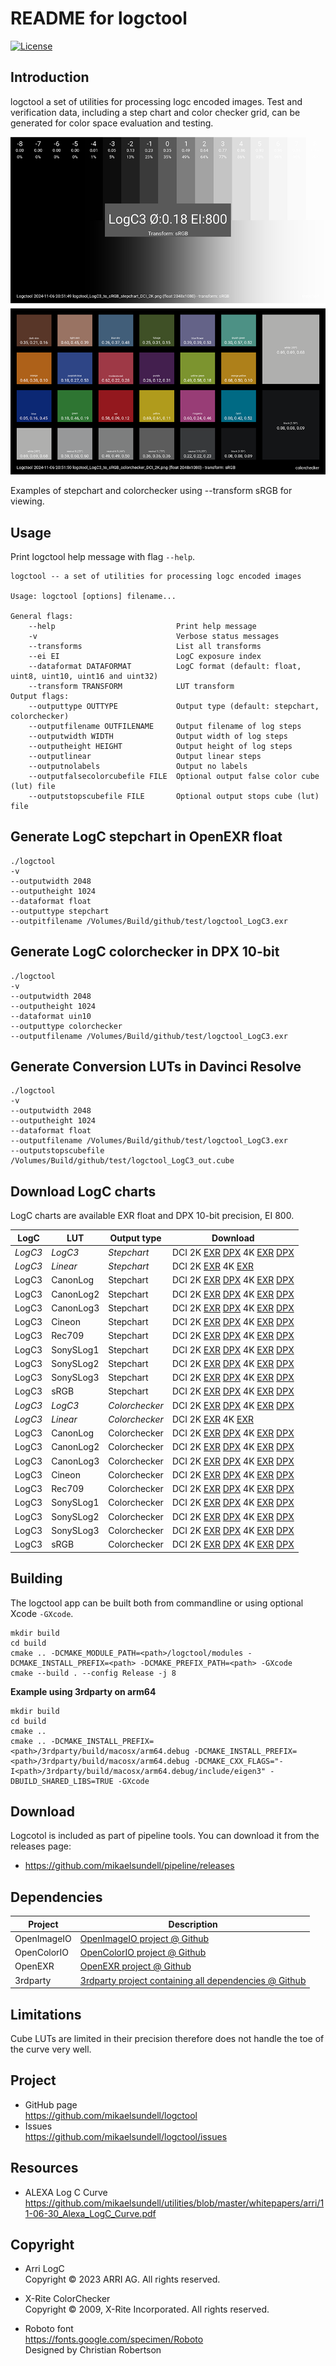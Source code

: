 README for logctool
==================

[![License](https://img.shields.io/badge/license-BSD%203--Clause-blue.svg?style=flat-square)](https://github.com/mikaelsundell/logctool/blob/master/README.md)

Introduction
------------

logctool a set of utilities for processing logc encoded images. Test and verification data, including a step chart and color checker grid, can be generated for color space evaluation and testing.

![Sample image or figure.](images/image.png 'logctool')

Examples of stepchart and colorchecker using --transform sRGB for viewing.

Usage
-----

Print logctool help message with flag ```--help```.

```shell
logctool -- a set of utilities for processing logc encoded images

Usage: logctool [options] filename...

General flags:
    --help                           Print help message
    -v                               Verbose status messages
    --transforms                     List all transforms
    --ei EI                          LogC exposure index
    --dataformat DATAFORMAT          LogC format (default: float, uint8, uint10, uint16 and uint32)
    --transform TRANSFORM            LUT transform
Output flags:
    --outputtype OUTTYPE             Output type (default: stepchart, colorchecker)
    --outputfilename OUTFILENAME     Output filename of log steps
    --outputwidth WIDTH              Output width of log steps
    --outputheight HEIGHT            Output height of log steps
    --outputlinear                   Output linear steps
    --outputnolabels                 Output no labels
    --outputfalsecolorcubefile FILE  Optional output false color cube (lut) file
    --outputstopscubefile FILE       Optional output stops cube (lut) file
```


Generate LogC stepchart in OpenEXR float
--------

```shell
./logctool
-v
--outputwidth 2048
--outputheight 1024
--dataformat float
--outputtype stepchart
--outpitfilename /Volumes/Build/github/test/logctool_LogC3.exr
```

Generate LogC colorchecker in DPX 10-bit
--------

```shell
./logctool
-v
--outputwidth 2048
--outputheight 1024
--dataformat uin10
--outputtype colorchecker
--outputfilename /Volumes/Build/github/test/logctool_LogC3.exr
```

Generate Conversion LUTs in Davinci Resolve
--------

```shell
./logctool
-v
--outputwidth 2048
--outputheight 1024
--dataformat float
--outputfilename /Volumes/Build/github/test/logctool_LogC3.exr
--outputstopscubefile /Volumes/Build/github/test/logctool_LogC3_out.cube
```

Download LogC charts
-------------

LogC charts are available EXR float and DPX 10-bit precision, EI 800.

| LogC     | LUT | Output type | Download
| ----------- | ----------- | ----------- | ----------- |
| _LogC3_ | _LogC3_ | _Stepchart_   | DCI 2K [EXR](https://mikaelsundell.s3.eu-west-1.amazonaws.com/github/logctool/logctool_LogC3_stepchart_DCI_2K.exr) [DPX](https://mikaelsundell.s3.eu-west-1.amazonaws.com/github/logctool/logctool_LogC3_stepchart_DCI_2K.dpx) 4K [EXR](https://mikaelsundell.s3.eu-west-1.amazonaws.com/github/logctool/logctool_LogC3_stepchart_DCI_4K.exr) [DPX](https://mikaelsundell.s3.eu-west-1.amazonaws.com/github/logctool/logctool_LogC3_stepchart_DCI_4K.dpx) |
| _LogC3_ | _Linear_ | _Stepchart_   | DCI 2K [EXR](https://mikaelsundell.s3.eu-west-1.amazonaws.com/github/logctool/logctool_LogC3_stepchart_DCI_2K_linear.exr) 4K [EXR](https://mikaelsundell.s3.eu-west-1.amazonaws.com/github/logctool/logctool_LogC3_stepchart_DCI_4K_linear.exr) |
| LogC3    | CanonLog   | Stepchart   | DCI 2K [EXR](https://mikaelsundell.s3.eu-west-1.amazonaws.com/github/logctool/logctool_LogC3_to_CanonLog_stepchart_DCI_2K.exr) [DPX](https://mikaelsundell.s3.eu-west-1.amazonaws.com/github/logctool/logctool_LogC3_to_CanonLog_stepchart_DCI_2K.dpx) 4K [EXR](https://mikaelsundell.s3.eu-west-1.amazonaws.com/github/logctool/logctool_LogC3_to_CanonLog_stepchart_DCI_4K.exr) [DPX](https://mikaelsundell.s3.eu-west-1.amazonaws.com/github/logctool/logctool_LogC3_to_CanonLog_stepchart_DCI_4K.dpx) |
| LogC3    | CanonLog2  | Stepchart   | DCI 2K [EXR](https://mikaelsundell.s3.eu-west-1.amazonaws.com/github/logctool/logctool_LogC3_to_CanonLog2_stepchart_DCI_2K.exr) [DPX](https://mikaelsundell.s3.eu-west-1.amazonaws.com/github/logctool/logctool_LogC3_to_CanonLog2_stepchart_DCI_2K.dpx) 4K [EXR](https://mikaelsundell.s3.eu-west-1.amazonaws.com/github/logctool/logctool_LogC3_to_CanonLog2_stepchart_DCI_4K.exr) [DPX](https://mikaelsundell.s3.eu-west-1.amazonaws.com/github/logctool/logctool_LogC3_to_CanonLog2_stepchart_DCI_4K.dpx) |
| LogC3    | CanonLog3  | Stepchart   | DCI 2K [EXR](https://mikaelsundell.s3.eu-west-1.amazonaws.com/github/logctool/logctool_LogC3_to_CanonLog3_stepchart_DCI_2K.exr) [DPX](https://mikaelsundell.s3.eu-west-1.amazonaws.com/github/logctool/logctool_LogC3_to_CanonLog3_stepchart_DCI_2K.dpx) 4K [EXR](https://mikaelsundell.s3.eu-west-1.amazonaws.com/github/logctool/logctool_LogC3_to_CanonLog3_stepchart_DCI_4K.exr) [DPX](https://mikaelsundell.s3.eu-west-1.amazonaws.com/github/logctool/logctool_LogC3_to_CanonLog3_stepchart_DCI_4K.dpx) |
| LogC3    | Cineon     | Stepchart   | DCI 2K [EXR](https://mikaelsundell.s3.eu-west-1.amazonaws.com/github/logctool/logctool_LogC3_to_Cineon_stepchart_DCI_2K.exr) [DPX](https://mikaelsundell.s3.eu-west-1.amazonaws.com/github/logctool/logctool_LogC3_to_Cineon_stepchart_DCI_2K.dpx) 4K [EXR](https://mikaelsundell.s3.eu-west-1.amazonaws.com/github/logctool/logctool_LogC3_to_Cineon_stepchart_DCI_4K.exr) [DPX](https://mikaelsundell.s3.eu-west-1.amazonaws.com/github/logctool/logctool_LogC3_to_Cineon_stepchart_DCI_4K.dpx) |
| LogC3    | Rec709     | Stepchart   | DCI 2K [EXR](https://mikaelsundell.s3.eu-west-1.amazonaws.com/github/logctool/logctool_LogC3_to_Rec709_stepchart_DCI_2K.exr) [DPX](https://mikaelsundell.s3.eu-west-1.amazonaws.com/github/logctool/logctool_LogC3_to_Rec709_stepchart_DCI_2K.dpx) 4K [EXR](https://mikaelsundell.s3.eu-west-1.amazonaws.com/github/logctool/logctool_LogC3_to_Rec709_stepchart_DCI_4K.exr) [DPX](https://mikaelsundell.s3.eu-west-1.amazonaws.com/github/logctool/logctool_LogC3_to_Rec709_stepchart_DCI_4K.dpx) |
| LogC3    | SonySLog1  | Stepchart   | DCI 2K [EXR](https://mikaelsundell.s3.eu-west-1.amazonaws.com/github/logctool/logctool_LogC3_to_SonySLog1_stepchart_DCI_2K.exr) [DPX](https://mikaelsundell.s3.eu-west-1.amazonaws.com/github/logctool/logctool_LogC3_to_SonySLog1_stepchart_DCI_2K.dpx) 4K [EXR](https://mikaelsundell.s3.eu-west-1.amazonaws.com/github/logctool/logctool_LogC3_to_SonySLog1_stepchart_DCI_4K.exr) [DPX](https://mikaelsundell.s3.eu-west-1.amazonaws.com/github/logctool/logctool_LogC3_to_SonySLog1_stepchart_DCI_4K.dpx) |
| LogC3    | SonySLog2  | Stepchart   | DCI 2K [EXR](https://mikaelsundell.s3.eu-west-1.amazonaws.com/github/logctool/logctool_LogC3_to_SonySLog2_stepchart_DCI_2K.exr) [DPX](https://mikaelsundell.s3.eu-west-1.amazonaws.com/github/logctool/logctool_LogC3_to_SonySLog2_stepchart_DCI_2K.dpx) 4K [EXR](https://mikaelsundell.s3.eu-west-1.amazonaws.com/github/logctool/logctool_LogC3_to_SonySLog2_stepchart_DCI_4K.exr) [DPX](https://mikaelsundell.s3.eu-west-1.amazonaws.com/github/logctool/logctool_LogC3_to_SonySLog2_stepchart_DCI_4K.dpx) |
| LogC3    | SonySLog3  | Stepchart   | DCI 2K [EXR](https://mikaelsundell.s3.eu-west-1.amazonaws.com/github/logctool/logctool_LogC3_to_SonySLog3_stepchart_DCI_2K.exr) [DPX](https://mikaelsundell.s3.eu-west-1.amazonaws.com/github/logctool/logctool_LogC3_to_SonySLog3_stepchart_DCI_2K.dpx) 4K [EXR](https://mikaelsundell.s3.eu-west-1.amazonaws.com/github/logctool/logctool_LogC3_to_SonySLog3_stepchart_DCI_4K.exr) [DPX](https://mikaelsundell.s3.eu-west-1.amazonaws.com/github/logctool/logctool_LogC3_to_SonySLog3_stepchart_DCI_4K.dpx) |
| LogC3    | sRGB       | Stepchart   | DCI 2K [EXR](https://mikaelsundell.s3.eu-west-1.amazonaws.com/github/logctool/logctool_LogC3_to_sRGB_stepchart_DCI_2K.exr) [DPX](https://mikaelsundell.s3.eu-west-1.amazonaws.com/github/logctool/logctool_LogC3_to_sRGB_stepchart_DCI_2K.dpx) 4K [EXR](https://mikaelsundell.s3.eu-west-1.amazonaws.com/github/logctool/logctool_LogC3_to_sRGB_stepchart_DCI_4K.exr) [DPX](https://mikaelsundell.s3.eu-west-1.amazonaws.com/github/logctool/logctool_LogC3_to_sRGB_stepchart_DCI_4K.dpx) |
| _LogC3_   | _LogC3_  | _Colorchecker_   | DCI 2K [EXR](https://mikaelsundell.s3.eu-west-1.amazonaws.com/github/logctool/logctool_LogC3_colorchecker_DCI_2K.exr) [DPX](https://mikaelsundell.s3.eu-west-1.amazonaws.com/github/logctool/logctool_LogC3_colorchecker_DCI_2K.dpx) 4K [EXR](https://mikaelsundell.s3.eu-west-1.amazonaws.com/github/logctool/logctool_LogC3_colorchecker_DCI_4K.exr) [DPX](https://mikaelsundell.s3.eu-west-1.amazonaws.com/github/logctool/logctool_LogC3_colorchecker_DCI_4K.dpx) |
| _LogC3_   | _Linear_  | _Colorchecker_   | DCI 2K [EXR](https://mikaelsundell.s3.eu-west-1.amazonaws.com/github/logctool/logctool_LogC3_colorchecker_DCI_2K_linear.exr) 4K [EXR](https://mikaelsundell.s3.eu-west-1.amazonaws.com/github/logctool/logctool_LogC3_colorchecker_DCI_4K_linear.exr) |
| LogC3    | CanonLog   | Colorchecker   | DCI 2K [EXR](https://mikaelsundell.s3.eu-west-1.amazonaws.com/github/logctool/logctool_LogC3_to_CanonLog_colorchecker_DCI_2K.exr) [DPX](https://mikaelsundell.s3.eu-west-1.amazonaws.com/github/logctool/logctool_LogC3_to_CanonLog_colorchecker_DCI_2K.dpx) 4K [EXR](https://mikaelsundell.s3.eu-west-1.amazonaws.com/github/logctool/logctool_LogC3_to_CanonLog_colorchecker_DCI_4K.exr) [DPX](https://mikaelsundell.s3.eu-west-1.amazonaws.com/github/logctool/logctool_LogC3_to_CanonLog_colorchecker_DCI_4K.dpx) |
| LogC3    | CanonLog2  | Colorchecker   | DCI 2K [EXR](https://mikaelsundell.s3.eu-west-1.amazonaws.com/github/logctool/logctool_LogC3_to_CanonLog2_colorchecker_DCI_2K.exr) [DPX](https://mikaelsundell.s3.eu-west-1.amazonaws.com/github/logctool/logctool_LogC3_to_CanonLog2_colorchecker_DCI_2K.dpx) 4K [EXR](https://mikaelsundell.s3.eu-west-1.amazonaws.com/github/logctool/logctool_LogC3_to_CanonLog2_colorchecker_DCI_4K.exr) [DPX](https://mikaelsundell.s3.eu-west-1.amazonaws.com/github/logctool/logctool_LogC3_to_CanonLog2_colorchecker_DCI_4K.dpx) |
| LogC3    | CanonLog3  | Colorchecker   | DCI 2K [EXR](https://mikaelsundell.s3.eu-west-1.amazonaws.com/github/logctool/logctool_LogC3_to_CanonLog3_colorchecker_DCI_2K.exr) [DPX](https://mikaelsundell.s3.eu-west-1.amazonaws.com/github/logctool/logctool_LogC3_to_CanonLog3_colorchecker_DCI_2K.dpx) 4K [EXR](https://mikaelsundell.s3.eu-west-1.amazonaws.com/github/logctool/logctool_LogC3_to_CanonLog3_colorchecker_DCI_4K.exr) [DPX](https://mikaelsundell.s3.eu-west-1.amazonaws.com/github/logctool/logctool_LogC3_to_CanonLog3_colorchecker_DCI_4K.dpx) |
| LogC3    | Cineon     | Colorchecker   | DCI 2K [EXR](https://mikaelsundell.s3.eu-west-1.amazonaws.com/github/logctool/logctool_LogC3_to_Cineon_colorchecker_DCI_2K.exr) [DPX](https://mikaelsundell.s3.eu-west-1.amazonaws.com/github/logctool/logctool_LogC3_to_Cineon_colorchecker_DCI_2K.dpx) 4K [EXR](https://mikaelsundell.s3.eu-west-1.amazonaws.com/github/logctool/logctool_LogC3_to_Cineon_colorchecker_DCI_4K.exr) [DPX](https://mikaelsundell.s3.eu-west-1.amazonaws.com/github/logctool/logctool_LogC3_to_Cineon_colorchecker_DCI_4K.dpx) |
| LogC3    | Rec709     | Colorchecker   | DCI 2K [EXR](https://mikaelsundell.s3.eu-west-1.amazonaws.com/github/logctool/logctool_LogC3_to_Rec709_colorchecker_DCI_2K.exr) [DPX](https://mikaelsundell.s3.eu-west-1.amazonaws.com/github/logctool/logctool_LogC3_to_Rec709_colorchecker_DCI_2K.dpx) 4K [EXR](https://mikaelsundell.s3.eu-west-1.amazonaws.com/github/logctool/logctool_LogC3_to_Rec709_colorchecker_DCI_4K.exr) [DPX](https://mikaelsundell.s3.eu-west-1.amazonaws.com/github/logctool/logctool_LogC3_to_Rec709_colorchecker_DCI_4K.dpx) |
| LogC3    | SonySLog1  | Colorchecker   | DCI 2K [EXR](https://mikaelsundell.s3.eu-west-1.amazonaws.com/github/logctool/logctool_LogC3_to_SonySLog1_colorchecker_DCI_2K.exr) [DPX](https://mikaelsundell.s3.eu-west-1.amazonaws.com/github/logctool/logctool_LogC3_to_SonySLog1_colorchecker_DCI_2K.dpx) 4K [EXR](https://mikaelsundell.s3.eu-west-1.amazonaws.com/github/logctool/logctool_LogC3_to_SonySLog1_colorchecker_DCI_4K.exr) [DPX](https://mikaelsundell.s3.eu-west-1.amazonaws.com/github/logctool/logctool_LogC3_to_SonySLog1_colorchecker_DCI_4K.dpx) |
| LogC3    | SonySLog2  | Colorchecker   | DCI 2K [EXR](https://mikaelsundell.s3.eu-west-1.amazonaws.com/github/logctool/logctool_LogC3_to_SonySLog2_colorchecker_DCI_2K.exr) [DPX](https://mikaelsundell.s3.eu-west-1.amazonaws.com/github/logctool/logctool_LogC3_to_SonySLog2_colorchecker_DCI_2K.dpx) 4K [EXR](https://mikaelsundell.s3.eu-west-1.amazonaws.com/github/logctool/logctool_LogC3_to_SonySLog2_colorchecker_DCI_4K.exr) [DPX](https://mikaelsundell.s3.eu-west-1.amazonaws.com/github/logctool/logctool_LogC3_to_SonySLog2_colorchecker_DCI_4K.dpx) |
| LogC3    | SonySLog3  | Colorchecker   | DCI 2K [EXR](https://mikaelsundell.s3.eu-west-1.amazonaws.com/github/logctool/logctool_LogC3_to_SonySLog3_colorchecker_DCI_2K.exr) [DPX](https://mikaelsundell.s3.eu-west-1.amazonaws.com/github/logctool/logctool_LogC3_to_SonySLog3_colorchecker_DCI_2K.dpx) 4K [EXR](https://mikaelsundell.s3.eu-west-1.amazonaws.com/github/logctool/logctool_LogC3_to_SonySLog3_colorchecker_DCI_4K.exr) [DPX](https://mikaelsundell.s3.eu-west-1.amazonaws.com/github/logctool/logctool_LogC3_to_SonySLog3_colorchecker_DCI_4K.dpx) |
| LogC3    | sRGB       | Colorchecker   | DCI 2K [EXR](https://mikaelsundell.s3.eu-west-1.amazonaws.com/github/logctool/logctool_LogC3_to_sRGB_colorchecker_DCI_2K.exr) [DPX](https://mikaelsundell.s3.eu-west-1.amazonaws.com/github/logctool/logctool_LogC3_to_sRGB_colorchecker_DCI_2K.dpx) 4K [EXR](https://mikaelsundell.s3.eu-west-1.amazonaws.com/github/logctool/logctool_LogC3_to_sRGB_colorchecker_DCI_4K.exr) [DPX](https://mikaelsundell.s3.eu-west-1.amazonaws.com/github/logctool/logctool_LogC3_to_sRGB_colorchecker_DCI_4K.dpx) |

Building
--------

The logctool app can be built both from commandline or using optional Xcode `-GXcode`.

```shell
mkdir build
cd build
cmake .. -DCMAKE_MODULE_PATH=<path>/logctool/modules -DCMAKE_INSTALL_PREFIX=<path> -DCMAKE_PREFIX_PATH=<path> -GXcode
cmake --build . --config Release -j 8
```

**Example using 3rdparty on arm64**

```shell
mkdir build
cd build
cmake ..
cmake .. -DCMAKE_INSTALL_PREFIX=<path>/3rdparty/build/macosx/arm64.debug -DCMAKE_INSTALL_PREFIX=<path>/3rdparty/build/macosx/arm64.debug -DCMAKE_CXX_FLAGS="-I<path>/3rdparty/build/macosx/arm64.debug/include/eigen3" -DBUILD_SHARED_LIBS=TRUE -GXcode
```

Download
---------

Logcotol is included as part of pipeline tools. You can download it from the releases page:

* https://github.com/mikaelsundell/pipeline/releases

Dependencies
-------------

| Project     | Description |
| ----------- | ----------- |
| OpenImageIO | [OpenImageIO project @ Github](https://github.com/OpenImageIO/oiio)
| OpenColorIO | [OpenColorIO project @ Github](https://github.com/AcademySoftwareFoundation/OpenColorIO)
| OpenEXR     | [OpenEXR project @ Github](https://github.com/AcademySoftwareFoundation/openexr)
| 3rdparty    | [3rdparty project containing all dependencies @ Github](https://github.com/mikaelsundell/3rdparty)

Limitations
-------------

Cube LUTs are limited in their precision therefore does not handle the toe of the curve very well.

Project
-------

* GitHub page   
https://github.com/mikaelsundell/logctool
* Issues   
https://github.com/mikaelsundell/logctool/issues


Resources
---------

* ALEXA Log C Curve    
https://github.com/mikaelsundell/utilities/blob/master/whitepapers/arri/11-06-30_Alexa_LogC_Curve.pdf


Copyright
---------

* Arri LogC   
Copyright © 2023 ARRI AG. All rights reserved.

* X-Rite ColorChecker   
Copyright © 2009, X-Rite Incorporated. All rights reserved.

* Roboto font   
https://fonts.google.com/specimen/Roboto   
Designed by Christian Robertson
